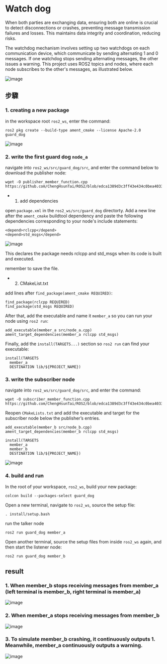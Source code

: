 # Watch dog
When both parties are exchanging data, ensuring both are online is crucial to detect disconnections or crashes, preventing message transmission failures and losses. This maintains data integrity and coordination, reducing risks.

The watchdog mechanism involves setting up two watchdogs on each communication device, which communicate by sending alternating 1 and 0 messages. If one watchdog stops sending alternating messages, the other issues a warning. This project uses ROS2 topics and nodes, where each node subscribes to the other's messages, as illustrated below.

![image](https://github.com/ChengHsunTai/ROS2/assets/137912642/113e1e32-3c92-48c4-ab8d-c4ea99120c17)

## 步驟
### 1. creating a new package

in the workspace root `ros2_ws`, enter the command:
```
ros2 pkg create --build-type ament_cmake --license Apache-2.0 guard_dog
```

![image](https://github.com/ChengHsunTai/ROS2/assets/137912642/56493ceb-2c6b-450c-8f34-2a4251e975b1)


### 2. write the first guard dog  `node_a`


navigate into `ros2_ws/src/guard_dog/src`, and enter the command below to download the publisher node:

```
wget -O publisher_member_function.cpp https://github.com/ChengHsunTai/ROS2/blob/edca1389d3c3ff43e434c0bea40336e696d3e068/project/%E7%9C%8B%E9%96%80%E7%8B%97/member_a.cpp
```
* 1. add dependencies
 
open `package.xml` in the `ros2_ws/src/guard_dog` directorty.
Add a new line after the `ament_cmake` buildtool dependency and paste the following dependencies corresponding to your node's include statements:

```
<depend>rclcpp</depend>
<depend>std_msgs</depend>
```

![image](https://github.com/ChengHsunTai/ROS2/assets/137912642/0c734d73-e374-42f1-8c01-0952aceb3d27)

This declares the package needs rclcpp and std_msgs when its code is built and executed.

remember to save the file.

* 2. CMakeList.txt

add lines after `find_package(ament_cmake REQUIRED)`:

```
find_package(rclcpp REQUIRED)
find_package(std_msgs REQUIRED)
```
After that, add the executable and name it `member_a` so you can run your node using `ros2 run`:

```
add_executable(member_a src/node_a.cpp)
ament_target_dependencies(member_a rclcpp std_msgs)
```

Finally, add the `install(TARGETS...)` section so `ros2 run` can find your executable:

```
install(TARGETS
  member_a
  DESTINATION lib/${PROJECT_NAME})
```

### 3. write the subscriber node

navigate into `ros2_ws/src/guard_dog/src`, and enter the command:

```
wget -O subscriber_member_function.cpp https://github.com/ChengHsunTai/ROS2/blob/edca1389d3c3ff43e434c0bea40336e696d3e068/project/%E7%9C%8B%E9%96%80%E7%8B%97/member_b.cpp
```

Reopen `CMakeLists.txt` and add the executable and target for the subscriber node below the publisher’s entries.

```
add_executable(member_b src/node_b.cpp)
ament_target_dependencies(member_b rclcpp std_msgs)

install(TARGETS
  member_a
  member_b
  DESTINATION lib/${PROJECT_NAME})
```

![image](https://github.com/ChengHsunTai/ROS2/assets/137912642/1df5ada4-9a6c-4039-bc4d-ef4ee645d889)

### 4. build and run

In the root of your workspace, `ros2_ws`, build your new package:

```
colcon build --packages-select guard_dog
```

Open a new terminal, navigate to `ros2_ws`, source the setup file:

```
. install/setup.bash
```

run the talker node

```
ros2 run guard_dog member_a
```

Open another terminal, source the setup files from inside `ros2_ws` again, and then start the listener node:

```
ros2 run guard_dog member_b
```


## result

### 1. When member_b stops receiving messages from member_a (left terminal is member_b, right terminal is member_a)
![image](https://github.com/ChengHsunTai/ROS2/assets/137912642/1fdbf4a8-2a1f-437a-9825-9fecd826a1bd)

### 2. When member_a stops receiving messages from member_b

![image](https://github.com/ChengHsunTai/ROS2/assets/137912642/4155d0a2-76fa-4e24-8a43-f15ec5d8b760)

### 3. To simulate member_b crashing, it continuously outputs 1. Meanwhile, member_a continuously outputs a warning.

![image](https://github.com/ChengHsunTai/ROS2/assets/137912642/785d3633-74b0-4c7a-922e-5190cdb5143f)



